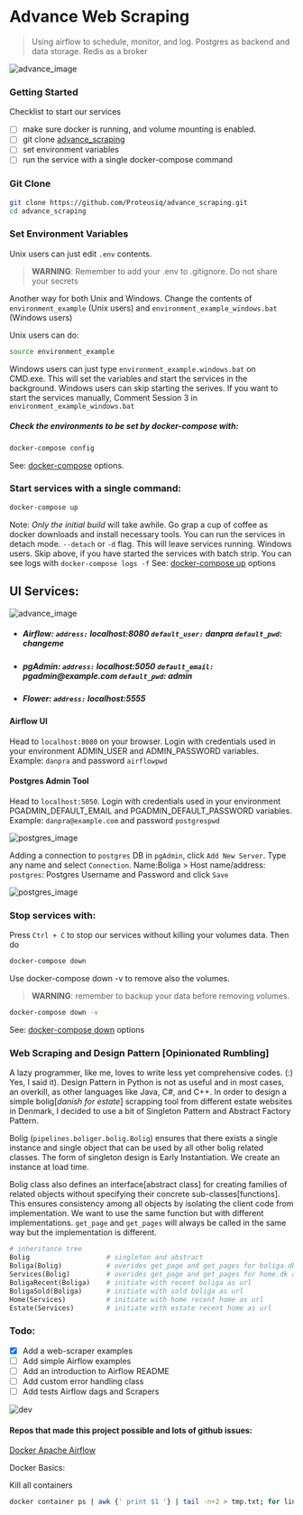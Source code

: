 # Advance Web Scraping
> Using airflow to schedule, monitor, and log. Postgres as backend and data storage. Redis as a broker

![advance_image](images/advance_design.jpg)

### Getting Started
Checklist to start our services

- [ ] make sure docker is running, and volume mounting is enabled.
- [ ] git clone [advance_scraping](https://github.com/Proteusiq/advance_scraping.git)
- [ ] set environment variables
- [ ] run the service with a single docker-compose command

### Git Clone
```bash
git clone https://github.com/Proteusiq/advance_scraping.git
cd advance_scraping
```


### Set Environment Variables

Unix users can just edit `.env` contents.
> **WARNING**: Remember to add your .env to .gitignore. Do not share your secrets

Another way for both Unix and Windows. Change the contents of `environment_example` (Unix users) and `environment_example_windows.bat` (Windows users) 

Unix users can do:

```bash
source environment_example
```

Windows users can just type `environment_example.windows.bat` on CMD.exe. This will set the variables and start the services in the background.
Windows users can skip starting the serives. If you want to start the services manually, Comment Session 3 in `environment_example_windows.bat`

##### Check the environments to be set by docker-compose with:

```bash
docker-compose config
```

See: [docker-compose](https://docs.docker.com/compose/reference/overview/) options.

### Start services with a single command:

```bash
docker-compose up
```

Note: _Only the initial build_ will take awhile. Go grap a cup of coffee as docker downloads and install necessary tools. 
You can run the services in detach mode. `--detach` or `-d` flag. This will leave services running.
Windows users. Skip above, if you have started the services with batch strip. You can see logs with `docker-compose logs -f`
See: [docker-compose up](https://docs.docker.com/compose/reference/up/) options

## UI Services:
![advance_image](images/airflow_dag.png)
- ##### Airflow:  `address:` __localhost:8080__ `default_user:` __danpra__ `default_pwd`: __changeme__
- ##### pgAdmin: `address:` __localhost:5050__ `default_email:` __pgadmin@example.com__ `default_pwd`: __admin__
- ##### Flower: `address:` __localhost:5555__ 

#### Airflow UI
Head to `localhost:8080` on your browser. Login with credentials used in your environment ADMIN_USER and ADMIN_PASSWORD variables. Example: `danpra` and password `airflowpwd` 
#### Postgres Admin Tool
Head to `localhost:5050`. Login with credentials used in your environment PGADMIN_DEFAULT_EMAIL and PGADMIN_DEFAULT_PASSWORD variables. Example: `danpra@example.com` and password `postgrespwd`

![postgres_image](images/pgAdmin_login.png)

Adding a connection to `postgres` DB in `pgAdmin`, click `Add New Server`. Type any name and select `Connection`. Name:Boliga > Host name/address: `postgres`: Postgres Username and Password and click `Save`
  
 ![postgres_image](images/pgAdmin_connection.png) 


### Stop services with:
Press `Ctrl + C` to stop our services without killing your volumes data. Then do

```bash
docker-compose down
```

Use docker-compose down -v to remove also the volumes. 
> **WARNING**: remember to backup your data before removing volumes. 

```bash
docker-compose down -v
```
See: [docker-compose down](https://docs.docker.com/compose/reference/down/) options
### Web Scraping and Design Pattern [Opinionated Rumbling]
A lazy programmer, like me, loves to write less yet comprehensive codes. (:) Yes, I said it). Design Pattern in Python is not as useful and in most cases, an overkill, as other languages like Java, C#, and C++. In order to design a simple bolig[_danish for estate_] scrapping tool from different estate websites in Denmark, I decided to use a bit of Singleton Pattern and Abstract Factory Pattern.

Bolig (`pipelines.boliger.bolig.Bolig`) ensures that there exists a single instance and single object that can be used by all other bolig related classes. The form of singleton design is Early Instantiation. We create an instance at load time. 

Bolig class also defines an interface[abstract class] for creating families of related objects without specifying their concrete sub-classes[functions]. This ensures consistency among all objects by isolating the client code from implementation. We want to use the same function but with different implementations. `get_page` and `get_pages` will always be called in the same way but the implementation is different.

```python
# inheritance tree
Bolig                   # singleton and abstract
Boliga(Bolig)           # overides get_page and get_pages for boliga.dk api logic
Services(Bolig)         # overides get_page and get_pages for home.dk and estate.dk api logic
BoligaRecent(Boliga)    # initiate with recent boliga as url
BoligaSold(Boliga)      # initiate with sold boliga as url
Home(Services)          # initiate with home recent home as url
Estate(Services)        # initiate with estate recent home as url
```


### Todo:
- [X] Add a web-scraper examples
- [ ] Add simple Airflow examples
- [ ] Add an introduction to Airflow  README
- [ ] Add custom error handling class
- [ ] Add tests Airflow dags and Scrapers

![dev](images/dev.png)

#### Repos that made this project possible and lots of github issues:

 [Docker Apache Airflow](https://github.com/puckel/docker-airflow)


Docker Basics:

Kill all containers
```bash
docker container ps | awk {' print $1 '} | tail -n+2 > tmp.txt; for line in $(cat tmp.txt); do docker container kill $line; done; rm tmp.txt
```

